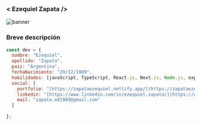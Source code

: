 ### < Ezequiel Zapata />
![banner](https://user-images.githubusercontent.com/66680123/151636310-fa82f2cd-201a-41d4-9d57-546dd769eecb.jpg)


### Breve descripción

```javascript
const dev = {
  nombre: "Ezequiel",
  apellido: "Zapata",
  pais: "Argentina",
  fechaNacimiento: "29/12/1989",
  habilidades: [javaScript, TypeScript, React.js, Next.js, Node.js, express, MongoDB, MySQL, Firebase, HTML, CSS, Sass, git, gitHub, Bootstrap, MaterialUI],
  social: [
    portfolio: "[https://zapataezequiel.netlify.app/](https://zapataezequiel.netlify.app/)",
    linkedin: "[https://www.linkedin.com/in/ezequiel-zapata/](https://www.linkedin.com/in/ezequiel-zapata/)",
    mail: "zapata.ed1989@gmail.com"
  ]
  
};
```

<!--
**Ezequielz/Ezequielz** is a ✨ _special_ ✨ repository because its `README.md` (this file) appears on your GitHub profile.

Here are some ideas to get you started:

- 🔭 I’m currently working on ...
- 🌱 I’m currently learning ...
- 👯 I’m looking to collaborate on ...
- 🤔 I’m looking for help with ...
- 💬 Ask me about ...
- 📫 How to reach me: ...
- 😄 Pronouns: ...
- ⚡ Fun fact: ...
-->
